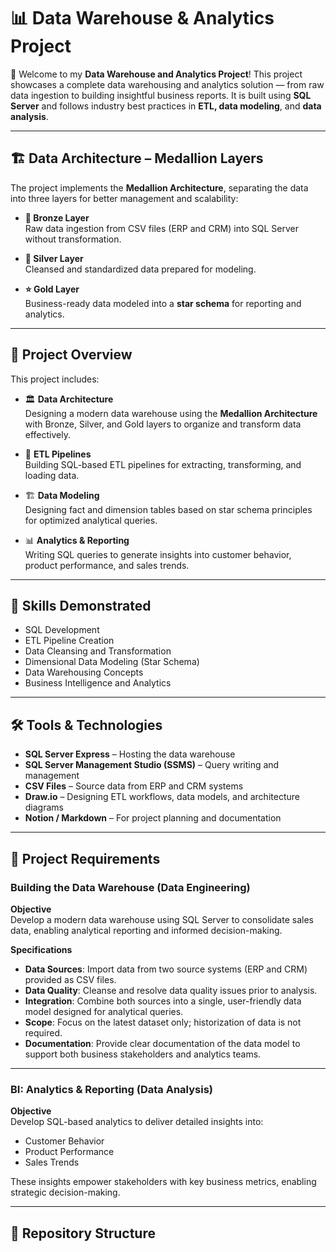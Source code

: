 # 📊 Data Warehouse & Analytics Project

🚀  Welcome to my **Data Warehouse and Analytics Project**! 
This project showcases a complete data warehousing and analytics solution — from raw data ingestion to building insightful business reports. It is built using **SQL Server** and follows industry best practices in **ETL, data modeling**, and **data analysis**.

---

## 🏗️ Data Architecture – Medallion Layers

The project implements the **Medallion Architecture**, separating the data into three layers for better management and scalability:

- **🔹 Bronze Layer**  
  Raw data ingestion from CSV files (ERP and CRM) into SQL Server without transformation.

- **🔸 Silver Layer**  
  Cleansed and standardized data prepared for modeling.

- **⭐ Gold Layer**  
  Business-ready data modeled into a **star schema** for reporting and analytics.

---

## 📖 Project Overview

This project includes:

- 🏛️ **Data Architecture**  
  Designing a modern data warehouse using the **Medallion Architecture** with Bronze, Silver, and Gold layers to organize and transform data effectively.
  
- 🔄 **ETL Pipelines**  
  Building SQL-based ETL pipelines for extracting, transforming, and loading data.

- 🏗️ **Data Modeling**  
  Designing fact and dimension tables based on star schema principles for optimized analytical queries.

- 📊 **Analytics & Reporting**  
  Writing SQL queries to generate insights into customer behavior, product performance, and sales trends.

---

## 🎯 Skills Demonstrated

- SQL Development  
- ETL Pipeline Creation  
- Data Cleansing and Transformation  
- Dimensional Data Modeling (Star Schema)  
- Data Warehousing Concepts  
- Business Intelligence and Analytics

---

## 🛠️ Tools & Technologies

- **SQL Server Express** – Hosting the data warehouse  
- **SQL Server Management Studio (SSMS)** – Query writing and management  
- **CSV Files** – Source data from ERP and CRM systems  
- **Draw.io** – Designing ETL workflows, data models, and architecture diagrams  
- **Notion / Markdown** – For project planning and documentation

---

## 🚀 Project Requirements

### Building the Data Warehouse (Data Engineering)

**Objective**  
Develop a modern data warehouse using SQL Server to consolidate sales data, enabling analytical reporting and informed decision-making.

**Specifications**

- **Data Sources**: Import data from two source systems (ERP and CRM) provided as CSV files.  
- **Data Quality**: Cleanse and resolve data quality issues prior to analysis.  
- **Integration**: Combine both sources into a single, user-friendly data model designed for analytical queries.  
- **Scope**: Focus on the latest dataset only; historization of data is not required.  
- **Documentation**: Provide clear documentation of the data model to support both business stakeholders and analytics teams.  

---

### BI: Analytics & Reporting (Data Analysis)

**Objective**  
Develop SQL-based analytics to deliver detailed insights into:

- Customer Behavior  
- Product Performance  
- Sales Trends  

These insights empower stakeholders with key business metrics, enabling strategic decision-making.

---
## 📂 Repository Structure

